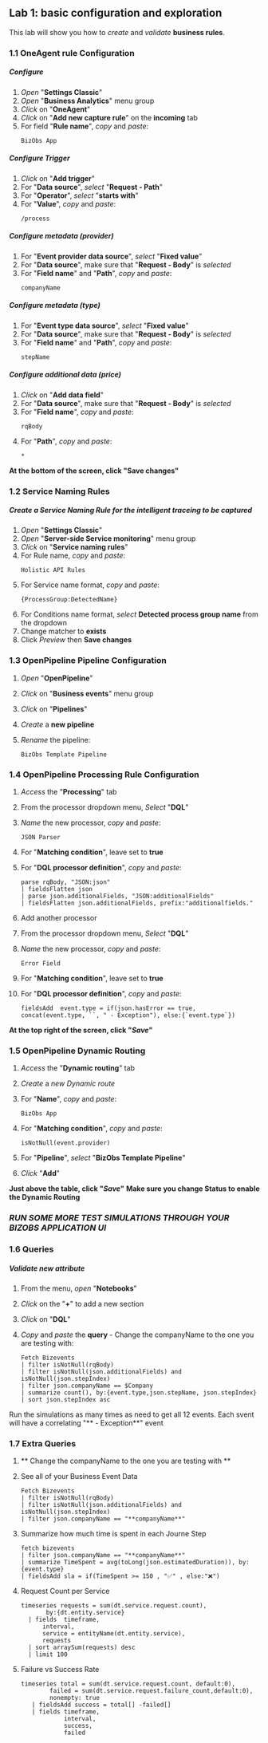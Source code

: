 ## Lab 1: basic configuration and exploration 

This lab will show you how to *create* and *validate* **business rules**. 

### 1.1 OneAgent rule Configuration

##### Configure
1.	*Open* "**Settings Classic**"
1.	*Open* "**Business Analytics**" menu group
1.	*Click* on "**OneAgent**"
1.	*Click* on "**Add new capture rule**" on the **incoming** tab
1.	For field "**Rule name**", *copy* and *paste*:
      ```
      BizObs App
      ```

##### Configure Trigger

1.	*Click* on "**Add trigger**"
1.	For "**Data source**", *select* "**Request - Path**"
1.	For "**Operator**", *select* "**starts with**"
1.	For "**Value**", *copy* and *paste*:
      ```
      /process
      ```

##### Configure metadata (provider)

1.	For "**Event provider data source**", *select* "**Fixed value**"
1.	For "**Data source**", make sure that "**Request - Body**" is *selected*
1.	For "**Field name**" and "**Path**", *copy* and *paste*:
      ```
      companyName
      ```

##### Configure metadata (type)

1.	For "**Event type data source**", *select* "**Fixed value**"
1.	For "**Data source**", make sure that "**Request - Body**" is *selected*
1.	For "**Field name**" and "**Path**", *copy* and *paste*:
      ```
      stepName
      ```

##### Configure additional data (price)

1.	*Click* on "**Add data field**"
1.	For "**Data source**", make sure that "**Request - Body**" is *selected*
1.	For "**Field name**", *copy* and *paste*:
      ```
      rqBody
      ```
1.	For "**Path**", *copy* and *paste*:
      ```
      *
      ```

**At the bottom of the screen, click "Save changes"**

### 1.2 Service Naming Rules

##### Create a Service Naming Rule for the intelligent traceing to be captured
1.	*Open* "**Settings Classic**"
1.	*Open* "**Server-side Service monitoring**" menu group
1.	*Click* on "**Service naming rules**"
1.    For Rule name, *copy* and *paste*:
      ```
      Holistic API Rules
      ```
1.    For Service name format, *copy* and *paste*:
      ```
      {ProcessGroup:DetectedName}
      ```
1.    For Conditions name format, *select* **Detected process group name** from the dropdown
1.    Change matcher to **exists**
1.    Click *Preview* then **Save changes**

### 1.3 OpenPipeline Pipeline Configuration

1. *Open* "**OpenPipeline**" 
1. *Click* on "**Business events**" menu group
1. *Click* on "**Pipelines**"
1. *Create* a **new pipeline**
1. *Rename* the pipeline:

      ```
      BizObs Template Pipeline
      ```

### 1.4 OpenPipeline Processing Rule Configuration

1.	*Access* the "**Processing**" tab
1.	From the processor dropdown menu, *Select* "**DQL**" 
1.	*Name* the new processor, *copy* and *paste*:

      ```
      JSON Parser
      ```

1.	For "**Matching condition**", leave set to **true**
1.	For "**DQL processor definition**", *copy* and *paste*:

      ```
      parse rqBody, "JSON:json"
      | fieldsFlatten json
      | parse json.additionalFields, "JSON:additionalFields"
      | fieldsFlatten json.additionalFields, prefix:"additionalfields."
      ```

1.    Add another processor
1.	From the processor dropdown menu, *Select* "**DQL**" 
1.	*Name* the new processor, *copy* and *paste*:

      ```
      Error Field
      ```

1.	For "**Matching condition**", leave set to **true**
1.	For "**DQL processor definition**", *copy* and *paste*:

      ```
      fieldsAdd  event.type = if(json.hasError == true, concat(event.type, ``, " - Exception"), else:{`event.type`})
      ```

**At the top right of the screen, click "*Save*"**


### 1.5 OpenPipeline Dynamic Routing

1. *Access* the "**Dynamic routing**" tab
1. *Create* a *new Dynamic route*
1. For "**Name**", *copy* and *paste*: 

      ```
      BizObs App
      ```

1. For "**Matching condition**", *copy* and *paste*:

      ```
      isNotNull(event.provider)
      ```

1. For "**Pipeline**", *select* "**BizObs Template Pipeline**"
1. *Click* "**Add**" 

**Just above the table, click "*Save*"**
**Make sure you change Status to enable the Dynamic Routing**


### *RUN SOME MORE TEST SIMULATIONS THROUGH YOUR BIZOBS APPLICATION UI* ###


### 1.6 Queries

##### Validate new attribute
1.	From the menu, *open* "**Notebooks**"
1.	*Click* on the "**+**" to add a new section
1.	*Click* on "**DQL**"
1.	*Copy* and *paste* the **query** - Change the companyName to the one you are testing with:

      ```
      Fetch Bizevents
      | filter isNotNull(rqBody)
      | filter isNotNull(json.additionalFields) and isNotNull(json.stepIndex)
      | filter json.companyName == $Company
      | summarize count(), by:{event.type,json.stepName, json.stepIndex}
      | sort json.stepIndex asc
      ```
Run the simulations as many times as need to get all 12 events. Each svent will have a correlating "** - Exception**" event

### 1.7 Extra Queries ###
1.    ** Change the companyName to the one you are testing with **
1.    See all of your Business Event Data
      ```
      Fetch Bizevents
      | filter isNotNull(rqBody)
      | filter isNotNull(json.additionalFields) and isNotNull(json.stepIndex)
      | filter json.companyName == "**companyName**"
      ```
      
1. Summarize how much time is spent in each Journe Step
      ```
      fetch bizevents
      | filter json.companyName == "**companyName**"
      | summarize TimeSpent = avg(toLong(json.estimatedDuration)), by:{event.type}
      | fieldsAdd sla = if(TimeSpent >= 150 , "✅" , else:"❌")
      ```
      
1. Request Count per Service
    ```
    timeseries requests = sum(dt.service.request.count),
           by:{dt.entity.service}
      | fields  timeframe, 
          interval, 
          service = entityName(dt.entity.service),
          requests
      | sort arraySum(requests) desc
      | limit 100
    ```

1. Failure vs Success Rate
   ```
   timeseries total = sum(dt.service.request.count, default:0),
           failed = sum(dt.service.request.failure_count,default:0),
           nonempty: true
      | fieldsAdd success = total[] -failed[]
      | fields timeframe,
               interval,
               success,
               failed
   ```
